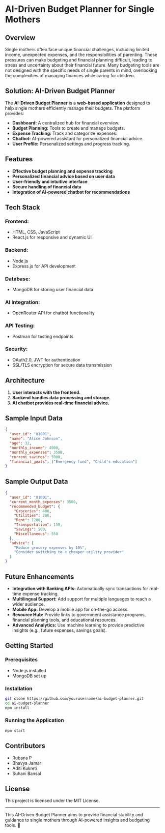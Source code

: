 # AI-Driven Budget Planner for Single Mothers

## Overview
Single mothers often face unique financial challenges, including limited income, unexpected expenses, and the responsibilities of parenting. These pressures can make budgeting and financial planning difficult, leading to stress and uncertainty about their financial future. Many budgeting tools are not designed with the specific needs of single parents in mind, overlooking the complexities of managing finances while caring for children.

## Solution: AI-Driven Budget Planner
The **AI-Driven Budget Planner** is a **web-based application** designed to help single mothers efficiently manage their budgets. The platform provides:
- **Dashboard:** A centralized hub for financial overview.
- **Budget Planning:** Tools to create and manage budgets.
- **Expense Tracking:** Track and categorize expenses.
- **Chatbot:** AI-powered assistant for personalized financial advice.
- **User Profile:** Personalized settings and progress tracking.

## Features
- **Effective budget planning and expense tracking**
- **Personalized financial advice based on user data**
- **User-friendly and intuitive interface**
- **Secure handling of financial data**
- **Integration of AI-powered chatbot for recommendations**

## Tech Stack
### Frontend:
- HTML, CSS, JavaScript
- React.js for responsive and dynamic UI

### Backend:
- Node.js
- Express.js for API development

### Database:
- MongoDB for storing user financial data

### AI Integration:
- OpenRouter API for chatbot functionality

### API Testing:
- Postman for testing endpoints

### Security:
- OAuth2.0, JWT for authentication
- SSL/TLS encryption for secure data transmission

## Architecture
1. **User interacts with the frontend.**
2. **Backend handles data processing and storage.**
3. **AI chatbot provides real-time financial advice.**

## Sample Input Data
```json
{
  "user_id": "U1001",
  "name": "Alice Johnson",
  "age": 32,
  "monthly_income": 4000,
  "monthly_expenses": 3500,
  "current_savings": 5000,
  "financial_goals": ["Emergency fund", "Child's education"]
}
```

## Sample Output Data
```json
{
  "user_id": "U1001",
  "current_month_expenses": 3500,
  "recommended_budget": {
    "Groceries": 400,
    "Utilities": 200,
    "Rent": 1200,
    "Transportation": 150,
    "Savings": 500,
    "Miscellaneous": 550
  },
  "advice": [
    "Reduce grocery expenses by 10%",
    "Consider switching to a cheaper utility provider"
  ]
}
```

## Future Enhancements
- **Integration with Banking APIs:** Automatically sync transactions for real-time expense tracking.
- **Multilingual Support:** Add support for multiple languages to reach a wider audience.
- **Mobile App:** Develop a mobile app for on-the-go access.
- **Resource Hub:** Provide links to government assistance programs, financial planning tools, and educational resources.
- **Advanced Analytics:** Use machine learning to provide predictive insights (e.g., future expenses, savings goals).

## Getting Started
### Prerequisites
- Node.js installed
- MongoDB set up

### Installation
```sh
git clone https://github.com/yourusername/ai-budget-planner.git
cd ai-budget-planner
npm install
```

### Running the Application
```sh
npm start
```

## Contributors
- Rubana P
- Bhavya Jamar
- Aditi Kukreti
- Suhani Bansal

## License
This project is licensed under the MIT License.

---
This AI-Driven Budget Planner aims to provide financial stability and guidance to single mothers through AI-powered insights and budgeting tools. 🚀
